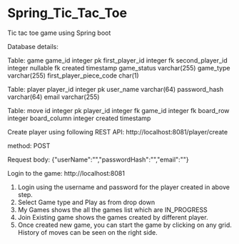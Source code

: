 # Spring_Tic_Tac_Toe
Tic tac toe game using Spring boot

Database details:

Table: game
game_id  integer   pk
first_player_id  integer  fk
second_player_id   integer  nullable fk
created   timestamp
game_status  varchar(255)
game_type  varchar(255)
first_player_piece_code     char(1)


Table: player
player_id   integer pk
user_name   varchar(64)
password_hash   varchar(64)
email   varchar(255)

Table: move
id   integer  pk
player_id  integer  fk
game_id integer fk
board_row  integer 
board_column  integer 
created     timestamp


Create player using following REST API:
http://localhost:8081/player/create

method: POST

Request body:
{"userName":"","passwordHash":"","email":""}

Login to the game:
http://localhost:8081

1. Login using the username and password for the player created in above step.
2. Select Game type and Play as from drop down
3. My Games shows the all the games list which are IN_PROGRESS
4. Join Existing game shows the games created by different player.
5. Once created new game, you can start the game by clicking on any grid. History of moves can be seen on the right side.



